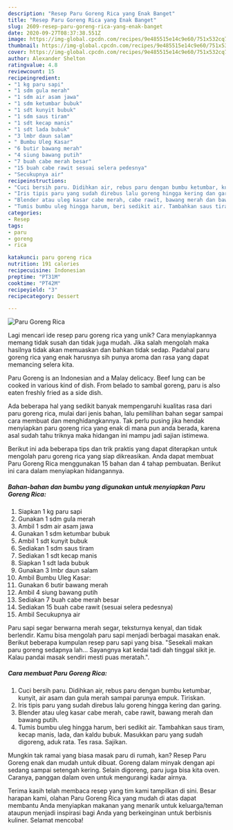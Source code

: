 ```yaml
---
description: "Resep Paru Goreng Rica yang Enak Banget"
title: "Resep Paru Goreng Rica yang Enak Banget"
slug: 2609-resep-paru-goreng-rica-yang-enak-banget
date: 2020-09-27T08:37:38.551Z
image: https://img-global.cpcdn.com/recipes/9e485515e14c9e60/751x532cq70/paru-goreng-rica-foto-resep-utama.jpg
thumbnail: https://img-global.cpcdn.com/recipes/9e485515e14c9e60/751x532cq70/paru-goreng-rica-foto-resep-utama.jpg
cover: https://img-global.cpcdn.com/recipes/9e485515e14c9e60/751x532cq70/paru-goreng-rica-foto-resep-utama.jpg
author: Alexander Shelton
ratingvalue: 4.8
reviewcount: 15
recipeingredient:
- "1 kg paru sapi"
- "1 sdm gula merah"
- "1 sdm air asam jawa"
- "1 sdm ketumbar bubuk"
- "1 sdt kunyit bubuk"
- "1 sdm saus tiram"
- "1 sdt kecap manis"
- "1 sdt lada bubuk"
- "3 lmbr daun salam"
- " Bumbu Uleg Kasar"
- "6 butir bawang merah"
- "4 siung bawang putih"
- "7 buah cabe merah besar"
- "15 buah cabe rawit sesuai selera pedesnya"
- "Secukupnya air"
recipeinstructions:
- "Cuci bersih paru. Didihkan air, rebus paru dengan bumbu ketumbar, kunyit, air asam dan gula merah sampai parunya empuk. Tiriskan."
- "Iris tipis paru yang sudah direbus lalu goreng hingga kering dan garing."
- "Blender atau uleg kasar cabe merah, cabe rawit, bawang merah dan bawang putih."
- "Tumis bumbu uleg hingga harum, beri sedikit air. Tambahkan saus tiram, kecap manis, lada, dan kaldu bubuk. Masukkan paru yang sudah digoreng, aduk rata. Tes rasa. Sajikan."
categories:
- Resep
tags:
- paru
- goreng
- rica

katakunci: paru goreng rica 
nutrition: 191 calories
recipecuisine: Indonesian
preptime: "PT31M"
cooktime: "PT42M"
recipeyield: "3"
recipecategory: Dessert

---
```



![Paru Goreng Rica](https://img-global.cpcdn.com/recipes/9e485515e14c9e60/751x532cq70/paru-goreng-rica-foto-resep-utama.jpg)

Lagi mencari ide resep paru goreng rica yang unik? Cara menyiapkannya memang tidak susah dan tidak juga mudah. Jika salah mengolah maka hasilnya tidak akan memuaskan dan bahkan tidak sedap. Padahal paru goreng rica yang enak harusnya sih punya aroma dan rasa yang dapat memancing selera kita.

Paru Goreng is an Indonesian and a Malay delicacy. Beef lung can be cooked in various kind of dish. From belado to sambal goreng, paru is also eaten freshly fried as a side dish.

Ada beberapa hal yang sedikit banyak mempengaruhi kualitas rasa dari paru goreng rica, mulai dari jenis bahan, lalu pemilihan bahan segar sampai cara membuat dan menghidangkannya. Tak perlu pusing jika hendak menyiapkan paru goreng rica yang enak di mana pun anda berada, karena asal sudah tahu triknya maka hidangan ini mampu jadi sajian istimewa.


Berikut ini ada beberapa tips dan trik praktis yang dapat diterapkan untuk mengolah paru goreng rica yang siap dikreasikan. Anda dapat membuat Paru Goreng Rica menggunakan 15 bahan dan 4 tahap pembuatan. Berikut ini cara dalam menyiapkan hidangannya.

<!--inarticleads1-->

##### Bahan-bahan dan bumbu yang digunakan untuk menyiapkan Paru Goreng Rica:

1. Siapkan 1 kg paru sapi
1. Gunakan 1 sdm gula merah
1. Ambil 1 sdm air asam jawa
1. Gunakan 1 sdm ketumbar bubuk
1. Ambil 1 sdt kunyit bubuk
1. Sediakan 1 sdm saus tiram
1. Sediakan 1 sdt kecap manis
1. Siapkan 1 sdt lada bubuk
1. Gunakan 3 lmbr daun salam
1. Ambil  Bumbu Uleg Kasar:
1. Gunakan 6 butir bawang merah
1. Ambil 4 siung bawang putih
1. Sediakan 7 buah cabe merah besar
1. Sediakan 15 buah cabe rawit (sesuai selera pedesnya)
1. Ambil Secukupnya air


Paru sapi segar berwarna merah segar, teksturnya kenyal, dan tidak berlendir. Kamu bisa mengolah paru sapi menjadi berbagai masakan enak. Berikut beberapa kumpulan resep paru sapi yang bisa. &#34;Sesekali makan paru goreng sedapnya lah… Sayangnya kat kedai tadi dah tinggal sikit je. Kalau pandai masak sendiri mesti puas meratah.&#34;. 

<!--inarticleads2-->

##### Cara membuat Paru Goreng Rica:

1. Cuci bersih paru. Didihkan air, rebus paru dengan bumbu ketumbar, kunyit, air asam dan gula merah sampai parunya empuk. Tiriskan.
1. Iris tipis paru yang sudah direbus lalu goreng hingga kering dan garing.
1. Blender atau uleg kasar cabe merah, cabe rawit, bawang merah dan bawang putih.
1. Tumis bumbu uleg hingga harum, beri sedikit air. Tambahkan saus tiram, kecap manis, lada, dan kaldu bubuk. Masukkan paru yang sudah digoreng, aduk rata. Tes rasa. Sajikan.


Mungkin tak ramai yang biasa masak paru di rumah, kan? Resep Paru Goreng enak dan mudah untuk dibuat. Goreng dalam minyak dengan api sedang sampai setengah kering. Selain digoreng, paru juga bisa kita oven. Caranya, panggan dalam oven untuk mengurangi kadar airnya. 

Terima kasih telah membaca resep yang tim kami tampilkan di sini. Besar harapan kami, olahan Paru Goreng Rica yang mudah di atas dapat membantu Anda menyiapkan makanan yang menarik untuk keluarga/teman ataupun menjadi inspirasi bagi Anda yang berkeinginan untuk berbisnis kuliner. Selamat mencoba!
